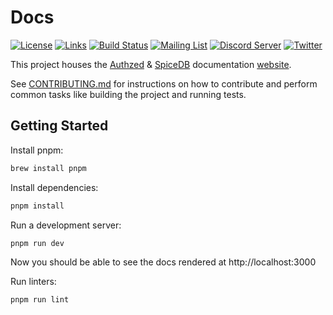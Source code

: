 # Docs

[![License](https://img.shields.io/badge/license-Apache--2.0-blue.svg "Apache 2.0 License")](https://www.apache.org/licenses/LICENSE-2.0.html)
[![Links](https://github.com/authzed/docs/actions/workflows/link-checker.yaml/badge.svg "Links")](https://github.com/authzed/docs/actions/workflows/link-checker.yaml)
[![Build Status](https://github.com/authzed/docs/workflows/Lint/badge.svg "GitHub Actions")](https://github.com/authzed/docs/actions)
[![Mailing List](https://img.shields.io/badge/email-google%20groups-4285F4 "authzed-oss@googlegroups.com")](https://groups.google.com/g/authzed-oss)
[![Discord Server](https://img.shields.io/discord/844600078504951838?color=7289da&logo=discord "Discord Server")](https://discord.gg/jTysUaxXzM)
[![Twitter](https://img.shields.io/twitter/follow/authzed?color=%23179CF0&logo=twitter&style=flat-square "@authzed on Twitter")](https://twitter.com/authzed)

This project houses the [Authzed] & [SpiceDB] documentation [website].

[Authzed]: https://authzed.com
[SpiceDB]: https://github.com/authzed/spicedb
[website]: https://authzed.com/docs

See [CONTRIBUTING.md](/CONTRIBUTING.md) for instructions on how to contribute and perform common tasks like building the project and running tests.

## Getting Started

Install pnpm:

```sh
brew install pnpm
```

Install dependencies:

```sh
pnpm install
```

Run a development server:

```sh
pnpm run dev
```

Now you should be able to see the docs rendered at http://localhost:3000


Run linters:

```sh
pnpm run lint
```
